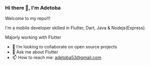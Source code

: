 ### Hi there 👋, I'm Adetoba

Welcome to my repo!!! 

I'm a mobile developer skilled in Flutter, Dart, Java & Nodejs(Express).

Majorly working with Flutter

 
- 👯 I’m looking to collaborate on open source projects
- 💬 Ask me about Flutter
- 📫 How to reach me: adetoba53@gmail.com

